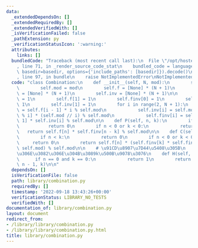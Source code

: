 ```yaml
---
data:
  _extendedDependsOn: []
  _extendedRequiredBy: []
  _extendedVerifiedWith: []
  _isVerificationFailed: false
  _pathExtension: py
  _verificationStatusIcon: ':warning:'
  attributes:
    links: []
  bundledCode: "Traceback (most recent call last):\n  File \"/opt/hostedtoolcache/PyPy/3.7.13/x64/site-packages/onlinejudge_verify/documentation/build.py\"\
    , line 71, in _render_source_code_stat\n    bundled_code = language.bundle(stat.path,\
    \ basedir=basedir, options={'include_paths': [basedir]}).decode()\n  File \"/opt/hostedtoolcache/PyPy/3.7.13/x64/site-packages/onlinejudge_verify/languages/python.py\"\
    , line 97, in bundle\n    raise NotImplementedError\nNotImplementedError\n"
  code: "class Combination:\n    def __init__(self, N, mod):\n        self.N = N\n\
    \        self.mod = mod\n        self.f = [None] * (N + 1)\n        self.finv\
    \ = [None] * (N + 1)\n        self.inv = [None] * (N + 1)\n\n        self.f[0]\
    \ = 1\n        self.f[1] = 1\n        self.finv[0] = 1\n        self.finv[1] =\
    \ 1\n        self.inv[1] = 1\n        for i in range(2, N + 1):\n            self.f[i]\
    \ = self.f[i - 1] * i % self.mod\n            self.inv[i] = self.mod - self.inv[self.mod\
    \ % i] * (self.mod // i) % self.mod\n            self.finv[i] = self.finv[i -\
    \ 1] * self.inv[i] % self.mod\n\n    def P(self, n, k):\n        if n < k:\n \
    \           return 0\n        if n < 0 or k < 0:\n            return 0\n     \
    \   return self.f[n] * self.finv[n - k] % self.mod\n\n    def C(self, n, k):\n\
    \        if n < k:\n            return 0\n        if n < 0 or k < 0:\n       \
    \     return 0\n        return self.f[n] * (self.finv[k] * self.finv[n - k] %\
    \ self.mod) % self.mod\n\n    # \u91CD\u8907\u7D44\u5408\u305B\n    # n\u7A2E\u985E\
    \u306E\u3082\u306E\u304B\u3089k\u500B\u9078\u3076\n    def H(self, n, k):\n  \
    \      if n == 0 and k == 0:\n            return 1\n        return self.C(k +\
    \ n - 1, k)\n\n"
  dependsOn: []
  isVerificationFile: false
  path: library/combination.py
  requiredBy: []
  timestamp: '2022-09-18 13:43:26+00:00'
  verificationStatus: LIBRARY_NO_TESTS
  verifiedWith: []
documentation_of: library/combination.py
layout: document
redirect_from:
- /library/library/combination.py
- /library/library/combination.py.html
title: library/combination.py
---
```

